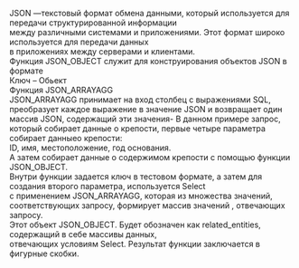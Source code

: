 JSON —текстовый формат обмена данными, который используется для передачи структурированной информации  
между различными системами и приложениями. Этот формат широко используется для передачи данных  
в приложениях между серверами и клиентами.  
Функция JSON_OBJECT служит для конструирования объектов JSON в формате  
 Ключ – Обьект   
Функция JSON_ARRAYAGG  
JSON_ARRAYAGG принимает на вход столбец с выражениями SQL, преобразует каждое выражение в значение JSON
и возвращает один массив JSON, содержащий эти значения-
В данном примере запрос, который собирает данные о крепости, первые четыре параметра собирает данныео крепости:  
ID, имя, местоположение, год основания.  
А затем собирает данные о содержимом крепости с помощью функции JSON_OBJECT.   
Внутри функции задается ключ в тестовом формате, а затем для создания второго параметра, используется Select  
с применением JSON_ARRAYAGG, которая из множества значений, соответствующих запросу, формирует массив значений
, отвечающих запросу.   
Этот объект JSON_OBJECT. Будет обозначен как related_entities, содержащий в себе массивы данных,   
отвечающих условиям Select. Результат функции заключается в фигурные скобки.  
